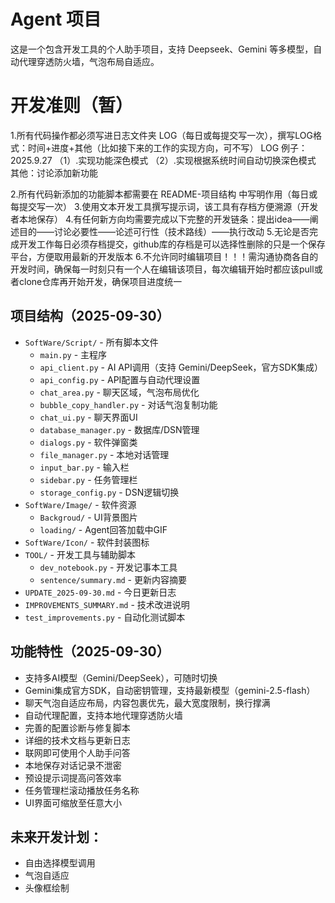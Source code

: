 # Agent 项目

这是一个包含开发工具的个人助手项目，支持 Deepseek、Gemini 等多模型，自动代理穿透防火墙，气泡布局自适应。

# 开发准则（暂）

1.所有代码操作都必须写进日志文件夹 LOG（每日或每提交写一次），撰写LOG格式：时间+进度+其他（比如接下来的工作的实现方向，可不写）
LOG 例子：
2025.9.27
（1）.实现功能深色模式
（2）.实现根据系统时间自动切换深色模式
其他：讨论添加新功能

2.所有代码新添加的功能脚本都需要在 README-项目结构 中写明作用（每日或每提交写一次）
3.使用文本开发工具撰写提示词，该工具有存档方便溯源（开发者本地保存）
4.有任何新方向均需要完成以下完整的开发链条：提出idea——阐述目的——讨论必要性——论述可行性（技术路线）——执行改动
5.无论是否完成开发工作每日必须存档提交，github库的存档是可以选择性删除的只是一个保存平台，方便取用最新的开发版本
6.不允许同时编辑项目！！！需沟通协商各自的开发时间，确保每一时刻只有一个人在编辑该项目，每次编辑开始时都应该pull或者clone仓库再开始开发，确保项目进度统一

## 项目结构（2025-09-30）

- `SoftWare/Script/` - 所有脚本文件
  - `main.py` - 主程序
  - `api_client.py` - AI API调用（支持 Gemini/DeepSeek，官方SDK集成）
  - `api_config.py` - API配置与自动代理设置
  - `chat_area.py` - 聊天区域，气泡布局优化
  - `bubble_copy_handler.py` - 对话气泡复制功能
  - `chat_ui.py` - 聊天界面UI
  - `database_manager.py` - 数据库/DSN管理
  - `dialogs.py` - 软件弹窗类
  - `file_manager.py` - 本地对话管理
  - `input_bar.py` - 输入栏
  - `sidebar.py` - 任务管理栏
  - `storage_config.py` - DSN逻辑切换
- `SoftWare/Image/` - 软件资源
  - `Backgroud/` - UI背景图片
  - `loading/` - Agent回答加载中GIF
- `SoftWare/Icon/` - 软件封装图标
- `TOOL/` - 开发工具与辅助脚本
  - `dev_notebook.py` - 开发记事本工具
  - `sentence/summary.md` - 更新内容摘要
- `UPDATE_2025-09-30.md` - 今日更新日志
- `IMPROVEMENTS_SUMMARY.md` - 技术改进说明
- `test_improvements.py` - 自动化测试脚本

## 功能特性（2025-09-30）

- 支持多AI模型（Gemini/DeepSeek），可随时切换
- Gemini集成官方SDK，自动密钥管理，支持最新模型（gemini-2.5-flash）
- 聊天气泡自适应布局，内容包裹优先，最大宽度限制，换行撑满
- 自动代理配置，支持本地代理穿透防火墙
- 完善的配置诊断与修复脚本
- 详细的技术文档与更新日志
- 联网即可使用个人助手问答
- 本地保存对话记录不泄密
- 预设提示词提高问答效率
- 任务管理栏滚动播放任务名称
- UI界面可缩放至任意大小

## 未来开发计划：
- 自由选择模型调用
- 气泡自适应
- 头像框绘制